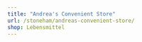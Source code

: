 ```yaml
---
title: "Andrea's Convenient Store"
url: /stoneham/andreas-convenient-store/
shop: Lebensmittel
---
```

